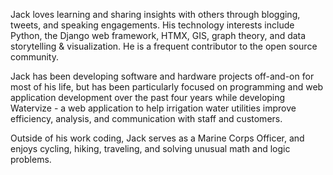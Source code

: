Jack loves learning and sharing insights with others through blogging, tweets, and speaking engagements. His technology interests include Python, the Django web framework, HTMX, GIS, graph theory, and data storytelling & visualization. He is a frequent contributor to the open source community.

Jack has been developing software and hardware projects off-and-on for most of his life, but has been particularly focused on programming and web application development over the past four years while developing Watervize - a web application to help irrigation water utilities improve efficiency, analysis, and communication with staff and customers.

Outside of his work coding, Jack serves as a Marine Corps Officer, and enjoys cycling, hiking, traveling, and solving unusual math and logic problems.